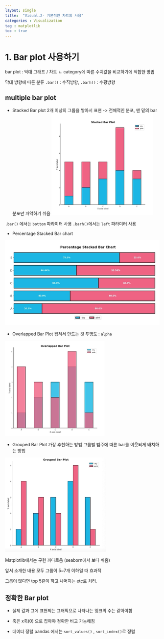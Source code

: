 ```yaml
---
layout: single
title:  "Visual.2- 기본적인 차트의 사용"
categories : Visualization
tag : matplotlib
toc : true
---
```


# 1. Bar plot 사용하기
bar plot : 막대 그래프 / 차트
ㄴ category에 따른 수치값을 비교하기에 적합한 방법

막대 방향에 따른 분류 `.bar()` : 수직방향,  `.barh()` : 수평방향

## multiple bar plot
+ Stacked Bar plot
2개 이상의 그룹을 쌓아서 표현
-> 전체적인 분포, 맨 밑의 bar 분포만 파악하기 쉬움
![image-20221008135553703](/images/2022-10-07-Visual2/image-20221008135553703.png)

`.bar()` 에서는 `bottom` 파라미터 사용
`.barh()`에서는 `left` 파라미터 사용

+ Percentage Stacked Bar chart

![image-20221008135743164](/images/2022-10-07-Visual2/image-20221008135743164.png)

+ Overlapped Bar Plot
겹쳐서 만드는 것
투명도 : `alpha`

![image-20221008135851547](/images/2022-10-07-Visual2/image-20221008135851547.png)

+ Grouped Bar Plot
가장 추천하는 방법
그룹별 범주에 따른 bar를 이웃되게 배치하는 방법

![image-20221008135950626](/images/2022-10-07-Visual2/image-20221008135950626.png)

Matplotlib에서는 구현 까다로움 (seaborn에서 보다 쉬움)

앞서 소개한 내용 모두 그룹이 5~7개 이하일 때 효과적

그룹이 많다면 top 5같이 하고 나머지는 etc로 처리.

## 정확한 Bar plot
- 실제 값과 그에 표현되는 그래픽으로  나타나는 잉크의 수는 같아야함
- 축은 x축(0) 으로 잡아야 정확한 비교 가능해짐


- 데이터 정렬
pandas 에서는 `sort_values()` , `sort_index()`로 정렬

